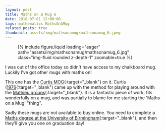 ```yaml
---
layout: post
title: Maths on a Mug 6
date: 2018-07-01 12:00:00
tags: mathematics MathsOnAMug
related_posts: true
thumbnail: assets/img/mathsonamug/mathsonamug_6.jpeg
---
```


<div class="row mt-3">
    <div class="col-sm mt-3 mt-md-0">
        <figure>
            {% include figure.liquid loading="eager" path="assets/img/mathsonamug/mathsonamug_6.jpg" class="img-fluid rounded z-depth-1" zoomable=true %}
        </figure>
    </div>
</div>

I was out of the office today so didn't have access to my chalkboard mug. Luckily I’ve got other mugs with maths on!

This one has the [Curtis MOG](https://en.wikipedia.org/wiki/Miracle_Octad_Generator){:target="\_blank"} on it. Curtis ([1976](https://www.cambridge.org/core/journals/mathematical-proceedings-of-the-cambridge-philosophical-society/article/abs/new-combinatorial-approach-to-m24/1C79CE31BC64790A1C29447BAFB1DACA){:target="\_blank") came up with the method for playing around with the [Mathieu groups](https://en.wikipedia.org/wiki/Mathieu_group){:target="\_blank"}. It is a fantastic piece of work, fits wonderfully on a mug, and was partially to blame for me starting the 'Maths on a Mug' "thing".

Sadly these mugs are not available to buy online. You need to complete a [Maths degree at the University of Birmingham](https://www.birmingham.ac.uk/schools/mathematics){:target="\_blank"}, and then they’ll give you one on graduation day!

